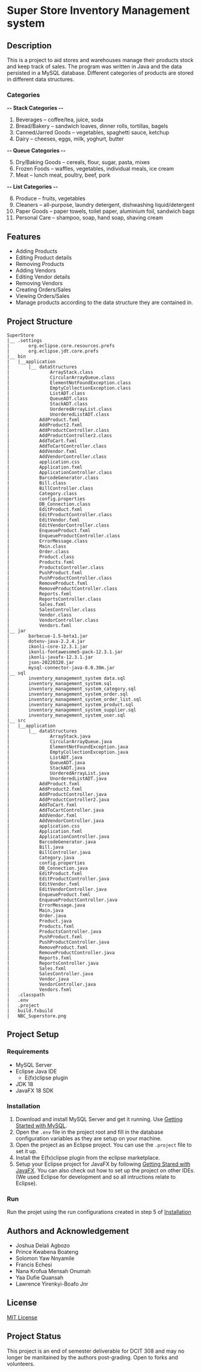 # Super Store Inventory Management system

## Description

This is a project to aid stores and warehouses manage their products stock and keep track of sales. The program was written in Java and the data persisted in a MySQL database.
Different categories of products are stored in different data structures.

### Categories

**-- Stack Categories --**

1. Beverages – coffee/tea, juice, soda
2. Bread/Bakery – sandwich loaves, dinner rolls, tortillas, bagels
3. Canned/Jarred Goods – vegetables, spaghetti sauce, ketchup
4. Dairy – cheeses, eggs, milk, yoghurt, butter

**-- Queue Categories --**

5. Dry/Baking Goods – cereals, flour, sugar, pasta, mixes
6. Frozen Foods – waffles, vegetables, individual meals, ice cream
7. Meat – lunch meat, poultry, beef, pork

**-- List Categories --**

8. Produce – fruits, vegetables
9. Cleaners – all-purpose, laundry detergent, dishwashing liquid/detergent
10. Paper Goods – paper towels, toilet paper, aluminium foil, sandwich bags
11. Personal Care – shampoo, soap, hand soap, shaving cream

## Features

- Adding Products
- Editing Product details
- Removing Products
- Adding Vendors
- Editing Vendor details
- Removing Vendors
- Creating Orders/Sales
- Viewing Orders/Sales
- Manage products according to the data structure they are contained in.

## Project Structure

```
SuperStore
|__ .settings
|       org.eclipse.core.resources.prefs
|       org.eclipse.jdt.core.prefs
|__ bin
|   |__application
|       |__ dataStructures
|               ArrayStack.class
|               CircularArrayQueue.class
|               ElementNotFoundException.class
|               EmptyCollectionException.class
|               ListADT.class
|               QueueADT.class
|               StackADT.class
|               UorderedArrayList.class
|               UnorderedListADT.class
|           AddProduct.fxml
|           AddProduct2.fxml
|           AddProductController.class
|           AddProductController2.class
|           AddToCart.fxml
|           AddToCartController.class
|           AddVendor.fxml
|           AddVendorController.class
|           application.css
|           Application.fxml
|           ApplicationController.class
|           BarcodeGenerator.class
|           Bill.class
|           BillController.class
|           Category.class
|           config.properties
|           DB_Connection.class
|           EditProduct.fxml
|           EditProductController.class
|           EditVendor.fxml
|           EditVendorController.class
|           EnqueueProduct.fxml
|           EnqueueProductController.class
|           ErrorMessage.class
|           Main.class
|           Order.class
|           Product.class
|           Products.fxml
|           ProductsController.class
|           PushProduct.fxml
|           PushProductController.class
|           RemoveProduct.fxml
|           RemoveProductController.class
|           Reports.fxml
|           ReportsController.class
|           Sales.fxml
|           SalesController.class
|           Vendor.class
|           VendorController.class
|           Vendors.fxml
|__ jar
|       barbecue-1.5-beta1.jar
|       dotenv-java-2.2.4.jar
|       ikonli-core-12.3.1.jar
|       ikonli-fontawesome5-pack-12.3.1.jar
|       ikonli-javafx-12.3.1.jar
|       json-20220320.jar
|       mysql-connector-java-8.0.30m.jar
|__ sql
|       inventory_management_system data.sql
|       inventory_management_system.sql
|       inventory_management_system_category.sql
|       inventory_management_system_order.sql
|       inventory_management_system_order_list.sql
|       inventory_management_system_product.sql
|       inventory_management_system_supplier.sql
|       inventory_management_system_user.sql
|__ src
|   |__application
|       |__ dataStructures
|               ArrayStack.java
|               CircularArrayQueue.java
|               ElementNotFoundException.java
|               EmptyCollectionException.java
|               ListADT.java
|               QueueADT.java
|               StackADT.java
|               UorderedArrayList.java
|               UnorderedListADT.java
|           AddProduct.fxml
|           AddProduct2.fxml
|           AddProductController.java
|           AddProductController2.java
|           AddToCart.fxml
|           AddToCartController.java
|           AddVendor.fxml
|           AddVendorController.java
|           application.css
|           Application.fxml
|           ApplicationController.java
|           BarcodeGenerator.java
|           Bill.java
|           BillController.java
|           Category.java
|           config.properties
|           DB_Connection.java
|           EditProduct.fxml
|           EditProductController.java
|           EditVendor.fxml
|           EditVendorController.java
|           EnqueueProduct.fxml
|           EnqueueProductController.java
|           ErrorMessage.java
|           Main.java
|           Order.java
|           Product.java
|           Products.fxml
|           ProductsController.java
|           PushProduct.fxml
|           PushProductController.java
|           RemoveProduct.fxml
|           RemoveProductController.java
|           Reports.fxml
|           ReportsController.java
|           Sales.fxml
|           SalesController.java
|           Vendor.java
|           VendorController.java
|           Vendors.fxml
|   .classpath
|   .env
|   .project
|   build.fxbuild
|   NBC_Superstore.png
```

## Project Setup

### Requirements

- MySQL Server
- Eclipse Java IDE
  - E(fx)clipse plugin
- JDK 18
- JavaFX 18 SDK

### Installation

1. Download and install MySQL Server and get it running. Use [Getting Started with MySQL](https://dev.mysql.com/doc/mysql-getting-started/en/).
2. Open the `.env` file in the project root and fill in the database configuration variables as they are setup on your machine.
3. Open the project as an Eclipse project. You can use the `.project` file to set it up.
4. Install the E(fx)clipse plugin from the eclipse marketplace.
5. Setup your Eclipse project for JavaFX by following [Getting Stared with JavaFX](https://openjfx.io/openjfx-docs/#IDE-Eclipse). You can also check out how to set up the project on other IDEs. (We used Eclipse for development and so all intructions relate to Eclipse).

### Run

Run the projet using the run configurations created in step 5 of [Installation](#installation)

## Authors and Acknowledgement

- Joshua Delali Agbozo
- Prince Kwabena Boateng
- Solomon Yaw Nnyamile
- Francis Echesi
- Nana Krofua Mensah Onumah
- Yaa Dufie Quansah
- Lawrence Yirenkyi-Boafo Jnr

## License

[MIT License](https://opensource.org/licenses/MIT)

## Project Status

This project is an end of semester deliverable for DCIT 308 and may no longer be manitained by the authors post-grading. Open to forks and volunteers.
